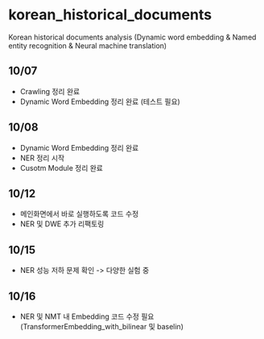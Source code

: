 # korean_historical_documents
Korean historical documents analysis (Dynamic word embedding &amp; Named entity recognition &amp; Neural machine translation)

## 10/07

* Crawling 정리 완료
* Dynamic Word Embedding 정리 완료 (테스트 필요)

## 10/08

* Dynamic Word Embedding 정리 완료
* NER 정리 시작
* Cusotm Module 정리 완료

## 10/12

* 메인화면에서 바로 실행하도록 코드 수정
* NER 및 DWE 추가 리팩토링

## 10/15

* NER 성능 저하 문제 확인 -> 다양한 실험 중

## 10/16

* NER 및 NMT 내 Embedding 코드 수정 필요 (TransformerEmbedding_with_bilinear 및 baselin)